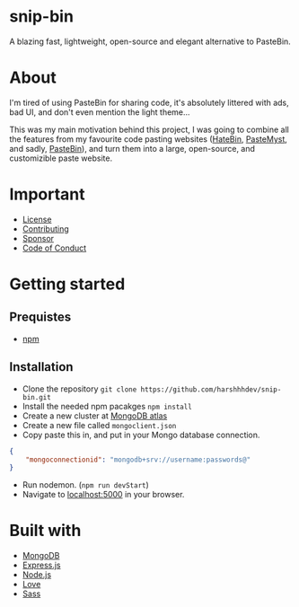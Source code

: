 # snip-bin

A blazing fast, lightweight, open-source and elegant alternative to PasteBin.

# About

I'm tired of using PasteBin for sharing code, it's absolutely littered with ads, bad UI, and don't even mention the light theme...

This was my main motivation behind this project, I was going to combine all the features from my favourite code pasting websites ([HateBin], [PasteMyst], and sadly, [PasteBin]), and turn them into a large, open-source, and customizible paste website.

# Important

- [License]
- [Contributing]
- [Sponsor]
- [Code of Conduct]

# Getting started

## Prequistes
  - [npm]
  
## Installation

  - Clone the repository `git clone https://github.com/harshhhdev/snip-bin.git`
  - Install the needed npm pacakges `npm install`
  - Create a new cluster at [MongoDB atlas]
  - Create a new file called `mongoclient.json`
  - Copy paste this in, and put in your Mongo database connection.

```json
{
	"mongoconnectionid": "mongodb+srv://username:passwords@"
}
```
  - Run nodemon. (`npm run devStart`)
  - Navigate to [localhost:5000] in your browser.

# Built with

 - [MongoDB]
 - [Express.js]
 - [Node.js]
 - [Love]
 - [Sass]
 

[hatebin]: https://hatebin.com/
[pastemyst]: https://paste.myst.rs/
[pastebin]: https://pastebin.com/
[license]: https://opensource.org/licenses/MIT
[contributing]: https://github.com/harshhhdev/snip-bin/blob/main/CONTRIBUTING.md
[sponsor]: https://www.patreon.com/harshdev
[code of conduct]: https://github.com/harshhhdev/snip-bin/blob/main/CODE_OF_CONDUCT.md
[npm]: https://www.npmjs.com/get-npm
[MongoDB atlas]: https://cloud.mongodb.com/
[localhost:5000]: http://localhost:5000/
[MongoDB]: https://mongodb.org/
[Express.js]: https://expressjs.com/
[Node.js]: https://nodejs.org/en/
[Love]: https://www.dictionary.com/browse/love
[Sass]: https://sass-lang.com/
